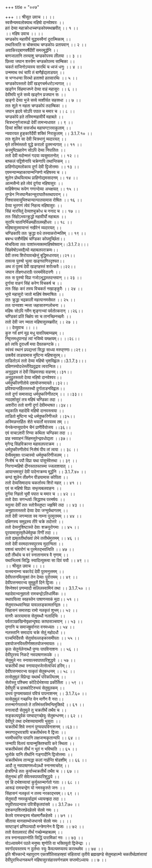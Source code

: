 +++
title = "००७"

+++
।। श्रीसूत उवाच ।। ।।  
स्वसैन्यमवलोक्याथ महिषो दानवेश्वरः ।।  
हतं देव्या महाक्रोधाच्चण्डकोपमथाब्रवीत् ।। १ ।।  
।। महिष उवाच ।। ।।  
चण्डकोप महावीर्य युद्ध्यस्वैनां दुरात्मिकाम् ।।  
तथास्त्विति स चोक्त्वाथ चण्डकोपः प्रतापवान् ।। २ ।।  
अवाकिरद्बाणवर्षैर्देवीं समरमूर्द्धनि ।।  
बाणजालानि तस्याशु चण्डकोपस्य लीलया ।। ३ ।।  
छित्त्वा जघान शस्त्रेण चण्डकोपस्य साम्बिका ।।  
चकर्त वाजिनोऽप्यस्य सारथिं च ध्वजं धनुः ।। ४ ।।  
 उन्ममाथ रथं चापि तं बाणैर्हृद्यताडयत् ।।  
स भग्नधन्वा विरथो हताश्वो हतसारथिः ।। ५ ।।  
चण्डकोपस्ततो देवीं खड्गचर्मधरोऽभ्यगात् ।।  
खड्गेन सिंहमाजघ्ने देव्या वाहं महासुरः ।। ६ ।।  
देवीमपि भुजे सव्ये खड्गेन प्रजघान सः ।।  
खङ्गो देव्या भुजे सव्ये व्यशीर्यत सहस्रधा ।। ७ ।।  
ततः शूले न महता चण्डकोपं तदाम्बिका ।।  
जघान हृदये सोऽपि पपात च ममार च ।। ८ ।।  
चण्डकोपे हते तस्मिन्महावीर्ये महाबले ।।  
चित्रभानुर्गजारूढो देवीं तामभ्यधावत ।। ९ ।।  
दिव्यां शक्तिं ससर्जाथ महाघण्टारवाकुलाम् ।।  
न्यवारयत हुङ्कारैर्देवी शक्तिं निराकुलाम् ।। 3.1.7.१० ।।  
ततः शूलेन सा देवी चित्रभानुं व्यदारयत् ।।  
मृते तस्मिंस्ततो युद्धे करालो द्रुतमभ्यगात् ।। ११ ।।  
करमुष्टिप्रहारेण सोऽपि देव्या निपातितः ।।  
ततो देवी मदोन्मत्तं गदया व्यसुमातनोत् ।। १२ ।।  
बाष्कलं पट्टिशेनापि चक्रेणापि तथान्तिकम् ।।  
प्राहिणोद्यमलोकाय दुर्गा देवी द्विजोत्तमाः ।। १३ ।।  
एवमन्यान्महाकायान्मन्त्रिणो महिषस्य च ।।  
शूलेन प्रोथयित्वाथ प्राहिणोद्यमसादनम् ।। १४ ।।  
आत्मसैन्ये हते त्वेवं दुर्गया महिषासुरः ।।  
माहिषेणाथ रूपेण गणान्देव्या अभक्षयत् ।। १५ ।।  
तुण्डेन निजघानैकान्सुराघातैस्तथापरान् ।।  
निश्वासवायुभिश्चान्यान्पातयामास रोषितः ।। १६ ।।  
देव्या भूतगणं त्वेवं निहत्य महिषासुरः ।।  
सिंहं मारयितुं देव्याश्चुक्रोध च ननाद च ।। १७ ।।  
ततः सिंहोऽभवत्क्रुद्धो महावीर्यो महाबलः ।।  
सुराभि घातनिर्भिन्नमहीतलमहीधरः ।। १८ ।।  
महिषासुरमायान्तं नखैरेनं व्यदारयत् ।।  
चण्डिकापि ततः क्रुद्धा वधे तस्याकरोन्मतिम् ।। १९ ।।  
बबन्ध पाशैर्महिषं चण्डिका कोपमूर्च्छिता।।  
मोचयित्वा ततः पाशांस्त्यक्तमाहिषवेषवान्।।3.1.7.२।।।  
सिंहवेषोऽभवद्दैत्यो महाबलपराक्रमः।।  
देवी तस्य शिरोयावच्छेत्तुं बुद्धिमधारयत्।।२१।।  
तावत्स पुरुषो भूत्वा खड्गपाणिरदृश्यत।।  
अथ तं पुरुषं देवी खड्गहस्तं शरोत्करैः।।२२।।  
जघान तीक्ष्णधाराग्रैः परमर्मविदारणैः ।।  
ततः स पुरुषो विप्रा गजोऽभूद्धस्तदन्तवान् ।। २३ ।।  
दुर्गाया वाहनं सिंहं करेण विचकर्ष च ।।  
ततः सिंहः करं तस्य विचकर्त नखाङ्कुरैः ।। २४ ।।  
भूयो महासुरो जातो माहिषं वेषमाश्रितः ।।  
ततः क्रुद्धा भद्रकाली महत्पानमसेवत ।। २५ ।।  
ततः पानवशा न्मत्ता जहासारुणलोचना ।।  
महिषः सोऽपि गर्वेण शृङ्गाभ्यां पर्वतोत्करान् ।।२६।।  
चण्डिकां प्रतिं चिक्षेप सा च तानच्छिनच्छरैः ।।  
ततो देवी जग न्माता महिषासुरमब्रवीत् ।। २७ ।।  
।। देव्युवाच ।। ।।  
कुरु गर्वं क्षणं मूढ मधु यावत्पिबाम्यहम् ।।  
निवृत्तमधुपानाहं त्वां नयिष्ये यमक्षयम्।। ।।२८।।  
हते त्वयि दुराधर्षे मया दैवतकण्टके।।  
स्वंस्वं स्थानं प्रपद्यन्तां सिद्धा साध्या मरुद्गणाः।।२९।।  
उक्त्वैवं ताडयामास मुष्टिना महिषासुरम्।।  
ताडितोऽयं ततो देव्या महिषो भृशविह्वलः।।3.1.7.३।।।  
दक्षिणस्योदधेस्तीरेप्रदुद्राव त्वरान्वितः।।  
अनुदुद्राव तं देवी सिंहमारुह्य वाहनम्।।३१।।  
अनुद्रुतस्ततो देव्या महिषो दानवेश्वरः।।  
धर्मपुष्कीरणीतोये दशयोजनमायते।।३२।।  
प्रविश्यान्तर्हितस्तस्थौ दुर्गाताडनविह्वलः।।  
ततो दुर्गा समासाद्य धर्मपुष्करिणीतटम् ।। ।।३३।।  
नददर्शासुरं तत्र महिषं चण्डिका तदा ।।  
अशरीरा ततो वाणी दुर्गा देवीमभाषत।।३४।।  
भद्रकालि महादेवि महिषो दानवस्त्वया ।।  
ताडितो मुष्टिना भद्रे धर्मपुष्करिणीजले ।।३५।।  
अस्मिन्नन्तर्हितः शेते भयार्तो मारयस्व तम् ।।  
येनकेनाप्युपायेन चैनं प्राणैर्वियोजय ।।३६।।  
एवं वाचाऽशरी रिण्या कथिता चण्डिका तदा ।।  
प्राह स्ववाहनं सिंहमसुरेन्द्रवधोद्यता ।।३७।।  
मृगेन्द्र सिंहविक्रान्त महावलपराक्रम ।।  
धर्मपुष्कीरणीतोयं निःशेषं पीय तां त्वया ।। ३८ ।।  
 देव्यैवमुक्तः पञ्चास्यो धर्मपुष्करिणीजलम् ।।  
निःशेषं च पपौ विप्रा यथा पांसुर्भवेत्तथा ।। ३९ ।।  
निरगान्महिषो दीनस्ततस्तस्मा ज्जलाशयात् ।।  
आयान्तमसुरं देवी पादेनाक्रम्य मूर्द्धनि ।। 3.1.7.४० ।।  
कण्ठं शूलेन तीक्ष्णेन पीडयामास कोपिता ।।  
ततो देव्यसिमादाय चकर्तास्य शिरो महत् ।। ४१ ।।  
एवं स महिषो विप्राः सभृत्यबलवाहनः ।।  
दुर्गया निहतो भूमौ पपात च ममार च ।। ४२ ।।  
ततो देवाः सगन्धर्वाः सिद्धाश्च परमर्षयः ।।  
स्तुत्वा देवीं ततः स्तोत्रैस्तुष्टा जहृषिरे तदा ।। ४३ ।।  
अनुज्ञातास्ततो देव्या देवा जग्मुर्यथागतम् ।।  
ततो देवी जगन्माता स्व नाम्ना पुरमुत्तमम् ।। ४४ ।।  
दक्षिणस्य समुद्रस्य तीरे चक्रे तदोत्तरे ।।  
ततो देव्यनुशिष्टास्ते देवाः शक्रपुरोगमाः ।। ४५ ।।  
पूरयामासुरमृतैर्धर्मपुष्क रिणीं तदा ।।  
ततो ह्यमृततीर्थाख्यां लेभे तत्तीर्थमुत्तमम् ।। ४६ ।।  
ततो देवी वरमदात्स्वपुरस्य मुदान्विता ।।  
पशव्यं चापरोगं च पुरमेतद्भवत्विति ।। ४७ ।।  
ददौ तीर्थाय च वरं स्नातानामत्र वै नृणाम् ।।  
यथाभिलाषं सिद्धिः स्यादित्युक्त्वा सा दिवं ययौ ।। ४९ ।।  
।। श्रीसूत उवाच ।। ।।  
यत्स्वनाम्ना चकारेदं देवी पुरमनुत्तमम् ।।  
देवीपत्तनमित्युक्तं तेन देव्याः पुरोत्तमम् ।। ४९ ।।  
देवीपत्तनमारभ्य सुमुहूर्ते दिने द्विजाः ।।  
विघ्नेश्वरं प्रणम्यादौ सलिलस्वामिनं तथा ।। 3.1.7.५० ।।  
महादेवाभ्यनुज्ञातो रामचन्द्रोऽतिधार्मिकः ।।  
स्थापयित्वा स्वहस्तेन पाषाणनवकं मुदा।। ५१ ।।  
सेतुमारब्धवान्विप्रा यावल्लङ्कामतन्द्रितः ।।  
सिंहासनं समारुह्य रामो नलकृतं शुभम्।। ५२ ।।  
वानरैः कारयामास सेतुमब्धौ नलादिभिः ।।  
पर्वताञ्छाखिनोवृक्षान्दृषदः काष्ठसञ्चयान् ।। ५३ ।।  
तृणानि च समाजह्रुर्वानरा वनमध्यतः ।। ५४ ।।  
नलस्तानि समादाय चक्रे सेतुं महोदधौ ।।  
पञ्चभिर्दिवसैः सेतुर्यावल्लङ्कासमीपतः ।। ५५ ।।  
दशयोजनविस्तीर्णश्शतयोजनमायतः ।।  
कृतः सेतुर्नलेनाब्धौ पुण्यः पापविनाशनः ।। ५६ ।।  
देवीपुरस्य निकटे नवपाषाणरूपके ।।  
सेतुमूले नरः स्नायात्स्वपापपरिशुद्धये ।। ५७ ।।  
चक्रतीर्थे तथा स्नायाद्भजेत्सेत्वधिपं हरिम्।।  
देवीपत्तनमारभ्य यत्कृतं सेतुबन्धनम् ।। ५८ ।।  
तत्सेतुमूलं विप्रेन्द्रा यथार्थं परिकल्पितम् ।।  
सेतोस्तु पश्चिमा कोटिर्दर्भशय्या प्रकीर्तिता ।। ५९ ।।  
देवीपुरी च प्राक्कोटिरुभयं सेतुमूलकम् ।।  
उभयं पुण्यमाख्यातं पवित्रं पापनाशनम् ।। 3.1.7.६० ।।  
यत्सेतुमूलं गच्छन्ति येन मार्गेण वै नराः।।  
तत्तन्मार्गगतास्ते ते तस्मिंस्तस्मिन्विमुक्तिदे ।। ६१ ।।  
स्नात्वादौ सेतुमूले तु चक्रतीर्थे तथैव च ।।  
सङ्कल्पपूर्वकं पश्चाद्गच्छेयुः सेतुबन्धनम्।। ६२ ।।  
देवीपुरे तथा दर्भशय्यायामपि भूसुराः ।।  
चक्रतीर्थे शिवे स्नानं पुण्यपापविनाशनम् ।।६३।।  
स्मरणादुभयत्रापि चक्रतीर्थस्य वै द्विजाः ।।  
भस्मीभवन्ति पापानि लक्षजन्मकृतान्यपि ।। ६४ ।।  
जन्मापि विलयं यायान्मुक्तिश्चापि करे स्थिता ।।  
चक्रतीर्थसमं तीर्थं न भूतं न भविष्यति ।। ६५ ।।  
भूलोके यानि तीर्थानि गङ्गादीनि द्विजोत्तमाः ।।  
चक्रतीर्थस्य तान्यद्धा कलां नार्हन्ति षोडशीम् ।। ६६ ।।  
आदौ तु नवपाषाणमध्येऽब्धौ स्नानमाचरेत् ।।  
क्षेत्रपिण्डे ततः कुर्याच्चक्रतीर्थे तथैव च ।। ६७ ।।  
सेतुनाथं हरिं सेवेत्स्वपापपरिशुद्धये ।।  
एवं हि दर्भशय्यायां कुर्युस्तन्मार्गतो गताः ।। ६८ ।।  
आरूढं रामचन्द्रेण यो नमस्कुरुते जनः ।।  
सिंहासनं नलकृतं न तस्य नरकाद्भयम्।। ६९ ।।  
सेतुमादौ नमस्कुर्याद्रामं ध्यायन्हृदा तदा ।।  
रघुवीरपदन्यास पवित्रीकृतपांसवे ।। 3.1.7.७० ।।  
दशकण्ठशिरश्छेदहेतवे सेतवे नमः ।।  
केतवे रामचन्द्रस्य मोक्षमार्गैकहेतवे ।। ७१ ।।  
सीताया मानसाम्भोजभानवे सेतवे नमः ।। ।।  
साष्टाङ्गं प्रणिपत्यादौ मन्त्रेणानेन वै द्विजाः ।। ७२ ।।  
ततो वेतालवरदं तीर्थं गच्छेन्महाबलम् ।।  
तत्र स्नानादवाप्नोति सिद्धिं पारामिकां नरः ।। ७३ ।।  
योऽध्यायमेनं पठते मनुष्यः शृणोति वा भक्तियुतो द्विजेन्द्राः ।।  
स्वर्गादयस्तस्य न दुर्लभाः स्युः कैवल्यमप्यस्य करस्थमेव ।। ७४ ।।  
इति श्रीस्कान्दे महापुराण एकाशीतिसाहस्र्यां संहितायां तृतीये ब्रह्मखण्डे सेतुमाहात्म्ये चकतीर्थप्रशंसायां देवीपुराभिधानकथने महिषासुरसंहारवर्णनन्नाम सप्तमोऽध्यायः ।। ७ ।।